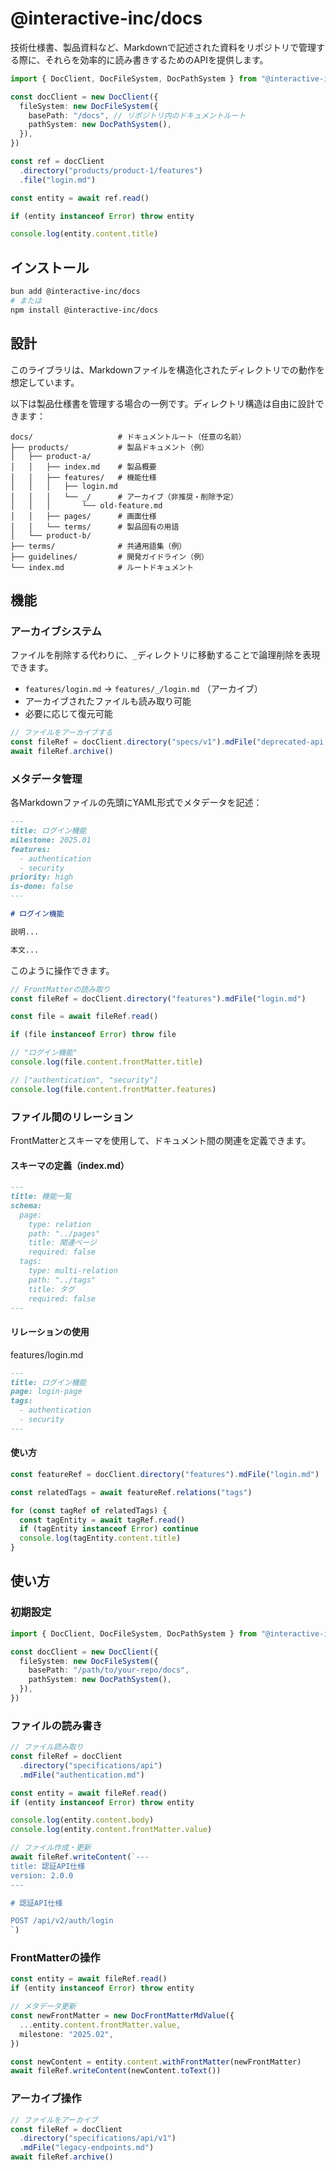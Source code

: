 # @interactive-inc/docs

技術仕様書、製品資料など、Markdownで記述された資料をリポジトリで管理する際に、それらを効率的に読み書きするためのAPIを提供します。

```ts
import { DocClient, DocFileSystem, DocPathSystem } from "@interactive-inc/docs"

const docClient = new DocClient({
  fileSystem: new DocFileSystem({
    basePath: "/docs", // リポジトリ内のドキュメントルート
    pathSystem: new DocPathSystem(),
  }),
})

const ref = docClient
  .directory("products/product-1/features")
  .file("login.md")

const entity = await ref.read()

if (entity instanceof Error) throw entity

console.log(entity.content.title)
```

## インストール

```bash
bun add @interactive-inc/docs
# または
npm install @interactive-inc/docs
```

## 設計

このライブラリは、Markdownファイルを構造化されたディレクトリでの動作を想定しています。

以下は製品仕様書を管理する場合の一例です。ディレクトリ構造は自由に設計できます：

```
docs/                   # ドキュメントルート（任意の名前）
├── products/           # 製品ドキュメント（例）
│   ├── product-a/
│   │   ├── index.md    # 製品概要
│   │   ├── features/   # 機能仕様
│   │   │   ├── login.md
│   │   │   └── _/      # アーカイブ（非推奨・削除予定）
│   │   │       └── old-feature.md
│   │   ├── pages/      # 画面仕様
│   │   └── terms/      # 製品固有の用語
│   └── product-b/
├── terms/              # 共通用語集（例）
├── guidelines/         # 開発ガイドライン（例）
└── index.md            # ルートドキュメント
```

## 機能

### アーカイブシステム

ファイルを削除する代わりに、`_`ディレクトリに移動することで論理削除を表現できます。

- `features/login.md` → `features/_/login.md` （アーカイブ）
- アーカイブされたファイルも読み取り可能
- 必要に応じて復元可能

```ts
// ファイルをアーカイブする
const fileRef = docClient.directory("specs/v1").mdFile("deprecated-api.md")
await fileRef.archive()
```

### メタデータ管理

各Markdownファイルの先頭にYAML形式でメタデータを記述：

```markdown
---
title: ログイン機能
milestone: 2025.01
features:
  - authentication
  - security
priority: high
is-done: false
---

# ログイン機能

説明...

本文...
```

このように操作できます。

```ts
// FrontMatterの読み取り
const fileRef = docClient.directory("features").mdFile("login.md")

const file = await fileRef.read()

if (file instanceof Error) throw file

// "ログイン機能"
console.log(file.content.frontMatter.title)

// ["authentication", "security"]
console.log(file.content.frontMatter.features)
```

### ファイル間のリレーション

FrontMatterとスキーマを使用して、ドキュメント間の関連を定義できます。

#### スキーマの定義（index.md）

```markdown
---
title: 機能一覧
schema:
  page:
    type: relation
    path: "../pages"
    title: 関連ページ
    required: false
  tags:
    type: multi-relation
    path: "../tags"
    title: タグ
    required: false
---
```

#### リレーションの使用

features/login.md

```markdown
---
title: ログイン機能
page: login-page
tags:
  - authentication
  - security
---
```

#### 使い方

```ts
const featureRef = docClient.directory("features").mdFile("login.md")

const relatedTags = await featureRef.relations("tags")

for (const tagRef of relatedTags) {
  const tagEntity = await tagRef.read()
  if (tagEntity instanceof Error) continue
  console.log(tagEntity.content.title)
}
```

## 使い方

### 初期設定

```ts
import { DocClient, DocFileSystem, DocPathSystem } from "@interactive-inc/docs"

const docClient = new DocClient({
  fileSystem: new DocFileSystem({
    basePath: "/path/to/your-repo/docs",
    pathSystem: new DocPathSystem(),
  }),
})
```

### ファイルの読み書き

```ts
// ファイル読み取り
const fileRef = docClient
  .directory("specifications/api")
  .mdFile("authentication.md")

const entity = await fileRef.read()
if (entity instanceof Error) throw entity

console.log(entity.content.body)
console.log(entity.content.frontMatter.value)

// ファイル作成・更新
await fileRef.writeContent(`---
title: 認証API仕様
version: 2.0.0
---

# 認証API仕様

POST /api/v2/auth/login
`)
```

### FrontMatterの操作

```ts
const entity = await fileRef.read()
if (entity instanceof Error) throw entity

// メタデータ更新
const newFrontMatter = new DocFrontMatterMdValue({
  ...entity.content.frontMatter.value,
  milestone: "2025.02",
})

const newContent = entity.content.withFrontMatter(newFrontMatter)
await fileRef.writeContent(newContent.toText())
```

### アーカイブ操作

```ts
// ファイルをアーカイブ
const fileRef = docClient
  .directory("specifications/api/v1")
  .mdFile("legacy-endpoints.md")
await fileRef.archive()
```

